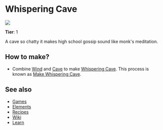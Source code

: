 # Whispering Cave

![](/wiki/images/item.whisperingcave.png)

**Tier**: 1

A cave so chatty it makes high school gossip sound like monk's meditation.

## How to make?

* Combine [Wind](/wiki/elements/wind) and [Cave](/wiki/elements/cave) to make [Whispering Cave](/wiki/elements/whispering-cave). This process is known as [Make Whispering Cave](/wiki/recipes/make-whispering-cave).

## See also

* [Games](/wiki/games)
* [Elements](/wiki/elements)
* [Recipes](/wiki/recipes)
* [Wiki](/wiki/index)
* [Learn](/learn/index)